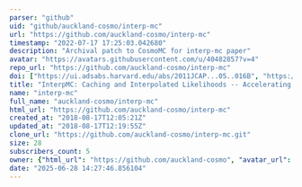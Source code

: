 ```yaml
---
parser: "github"
uid: "github/auckland-cosmo/interp-mc"
url: "https://github.com/auckland-cosmo/interp-mc"
timestamp: "2022-07-17 17:25:03.042680"
description: "Archival patch to CosmoMC for interp-mc paper"
avatar: "https://avatars.githubusercontent.com/u/40482857?v=4"
repo_url: "https://github.com/auckland-cosmo/interp-mc"
doi: ["https://ui.adsabs.harvard.edu/abs/2011JCAP...05..016B", "https://ui.adsabs.harvard.edu/abs/2011ascl.soft01004B/abstract"]
title: "InterpMC: Caching and Interpolated Likelihoods -- Accelerating Cosmological Monte Carlo Markov Chains"
name: "interp-mc"
full_name: "auckland-cosmo/interp-mc"
html_url: "https://github.com/auckland-cosmo/interp-mc"
created_at: "2018-08-17T12:05:21Z"
updated_at: "2018-08-17T12:19:55Z"
clone_url: "https://github.com/auckland-cosmo/interp-mc.git"
size: 28
subscribers_count: 5
owner: {"html_url": "https://github.com/auckland-cosmo", "avatar_url": "https://avatars.githubusercontent.com/u/40482857?v=4", "login": "auckland-cosmo", "type": "Organization"}
date: "2025-06-28 14:27:46.856104"
---
```

